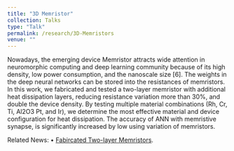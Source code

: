 ```yaml
---
title: "3D Memristor"
collection: Talks
type: "Talk"
permalink: /research/3D-Memristors
venue: ""
---
```

Nowadays, the emerging device Memristor attracts wide attention in neuromorphic computing and deep learning community because of its high density, low power consumption, and the nanoscale size [6]. The weights in the deep neural networks can be stored into the resistances of memristors. In this work, we fabricated and tested a two-layer memristor with additional heat dissipation layers, reducing resistance variation more than 30%, and double the device density. By testing multiple material combinations (Rh, Cr, Ti, Al2O3 Pt, and Ir), we determine the most effective material and device configuration for heat dissipation. The accuracy of ANN with memristive synapse, is significantly increased by low using variation of memristors.  


Related News:
•	[Fabircated Two-layer Memristors](https://an-hongyu.github.io/vt//posts/2019/Two-layer-Memristor-Crossbar/).